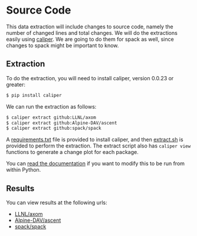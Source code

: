 # Source Code

This data extraction will include changes to source code, namely the number
of changed lines and total changes. We will do the extractions easily using
[caliper](https://caliper-python.readthedocs.io/en/latest/getting_started/user-guide.html#metrics-extractor).
We are going to do them for spack as well, since changes to spack might be important
to know.

## Extraction

To do the extraction, you will need to install caliper, version 0.0.23 or greater:

```bash
$ pip install caliper
```

We can run the extraction as follows:

```bash
$ caliper extract github:LLNL/axom
$ caliper extract github:Alpine-DAV/ascent
$ caliper extract github:spack/spack
```

A [requirements.txt](requirements.txt) file is provided to install caliper,
and then [extract.sh](extract.sh) is provided to perform the extraction.
The extract script also has `caliper view` functions to generate a change
plot for each package.

You can [read the documentation](https://caliper-python.readthedocs.io/en/latest/getting_started/user-guide.html#metrics-extractor)
if you want to modify this to be run from within Python.

## Results

You can view results at the following urls:

 - [LLNL/axom](https://vsoch.github.io/spack-changes/data/sourcecode/github/LLNL-axom/)
 - [Alpine-DAV/ascent](https://vsoch.github.io/spack-changes/data/sourcecode/github/Alpine-DAV-ascent/)
 - [spack/spack](https://vsoch.github.io/spack-changes/data/sourcecode/github/spack-spack/)
